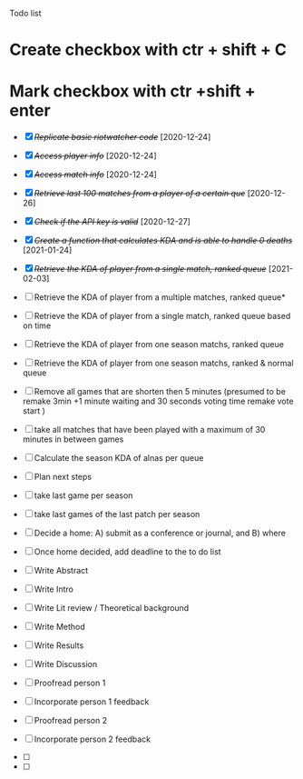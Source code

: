 Todo list
# Create checkbox with ctr + shift + C
# Mark checkbox with ctr +shift + enter

* [X] ~~*Replicate basic riotwatcher code*~~ [2020-12-24]
* [X] ~~*Access player info*~~ [2020-12-24]
* [X] ~~*Access match info*~~ [2020-12-24]
* [X] ~~*Retrieve last 100 matches from a player of a certain que*~~ [2020-12-26]
* [X] ~~*Check if the API key is valid*~~ [2020-12-27]
* [X] ~~*Create a function that calculates KDA and is able to handle 0 deaths*~~ [2021-01-24]
* [X] ~~*Retrieve the KDA of player from a single match, ranked queue*~~ [2021-02-03]
* [ ] Retrieve the KDA of player from a multiple matches, ranked queue*
* [ ] Retrieve the KDA of player from a single match, ranked queue based on time
* [ ] Retrieve the KDA of player from one season matchs, ranked queue
* [ ] Retrieve the KDA of player from one season matchs, ranked & normal queue
* [ ] Remove all games that are shorten then 5 minutes (presumed to be remake 3min +1 minute waiting and 30 seconds voting time remake vote start )
* [ ] take all matches that have been played with a maximum of 30 minutes in between games 
* [ ] Calculate the season KDA of alnas per queue
* [ ] Plan next steps
* [ ] take last game per season
* [ ] take last games of the last patch per season
* [ ] Decide a home: A) submit as a conference or journal, and B) where
* [ ] Once home decided, add deadline to the to do list


* [ ] Write Abstract
* [ ] Write Intro
* [ ] Write Lit review / Theoretical background
* [ ] Write Method
* [ ] Write Results
* [ ] Write Discussion
* [ ] Proofread person 1
* [ ] Incorporate person 1 feedback
* [ ] Proofread person 2
* [ ] Incorporate person 2 feedback
* [ ]
* [ ]

